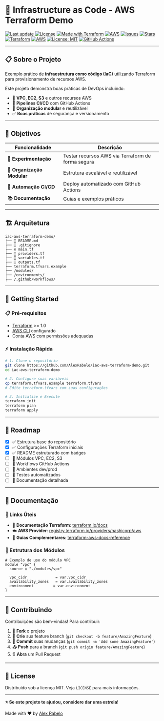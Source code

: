 # 🚀 Infrastructure as Code - AWS Terraform Demo

[![Last update](https://img.shields.io/github/last-commit/AlexRabelo/iac-aws-terraform-demo?style=flat-square)](https://github.com/AlexRabelo/iac-aws-terraform-demo/commits/main)
[![License](https://img.shields.io/github/license/AlexRabelo/iac-aws-terraform-demo?style=flat-square)](LICENSE)
[![Made with Terraform](https://img.shields.io/badge/terraform-%235835CC.svg?logo=terraform&logoColor=white&style=flat-square)](https://www.terraform.io/)
[![AWS](https://img.shields.io/badge/AWS-%23FF9900.svg?logo=amazon-aws&logoColor=white&style=flat-square)](https://aws.amazon.com/)
[![Issues](https://img.shields.io/github/issues/AlexRabelo/iac-aws-terraform-demo?style=flat-square)](https://github.com/AlexRabelo/iac-aws-terraform-demo/issues)
[![Stars](https://img.shields.io/github/stars/AlexRabelo/iac-aws-terraform-demo?style=flat-square)](https://github.com/AlexRabelo/iac-aws-terraform-demo/stargazers)
[![Terraform](https://img.shields.io/badge/Terraform-1.0+-623CE4?style=for-the-badge&logo=terraform&logoColor=white)](https://www.terraform.io/)
[![AWS](https://img.shields.io/badge/AWS-Cloud-FF9900?style=for-the-badge&logo=amazon-aws&logoColor=white)](https://aws.amazon.com/)
[![License: MIT](https://img.shields.io/badge/License-MIT-yellow.svg?style=for-the-badge)](https://opensource.org/licenses/MIT)
[![GitHub Actions](https://img.shields.io/badge/CI/CD-GitHub_Actions-2088FF?style=for-the-badge&logo=github-actions&logoColor=white)](https://github.com/features/actions)

---

## 📋 Sobre o Projeto

Exemplo prático de **infraestrutura como código (IaC)** utilizando Terraform para provisionamento de recursos AWS. 

Este projeto demonstra boas práticas de DevOps incluindo:

- 🔧 **VPC, EC2, S3** e outros recursos AWS
- 🚀 **Pipelines CI/CD** com GitHub Actions  
- 📁 **Organização modular** e reutilizável
- ✅ **Boas práticas** de segurança e versionamento

---

## 🎯 Objetivos

| Funcionalidade | Descrição |
|---------------|-----------|
| 🧪 **Experimentação** | Testar recursos AWS via Terraform de forma segura |
| 📐 **Organização Modular** | Estrutura escalável e reutilizável |
| 🔄 **Automação CI/CD** | Deploy automatizado com GitHub Actions |
| 📚 **Documentação** | Guias e exemplos práticos |

---

## 🏗️ Arquitetura

```
iac-aws-terraform-demo/
├── 📄 README.md
├── 🚫 .gitignore
├── ⚙️ main.tf
├── 🔌 providers.tf
├── 📝 variables.tf
├── 📝 outputs.tf
├── terraform.tfvars.example
├── /modules/
├── /environments/
├── /.github/workflows/

```

---

## 🚀 Getting Started

### 📋 Pré-requisitos

- [Terraform](https://www.terraform.io/downloads.html) >= 1.0
- [AWS CLI](https://aws.amazon.com/cli/) configurado
- Conta AWS com permissões adequadas

### ⚡ Instalação Rápida

```bash
# 1. Clone o repositório
git clone https://github.com/AlexRabelo/iac-aws-terraform-demo.git
cd iac-aws-terraform-demo

# 2. Configure suas variáveis
cp terraform.tfvars.example terraform.tfvars
# Edite terraform.tfvars com suas configurações

# 3. Initialize e Execute
terraform init
terraform plan
terraform apply
```

---

## 🚦 Roadmap

- [x] ✅ Estrutura base do repositório
- [x] ✅ Configurações Terraform iniciais
- [x] ✅ README estruturado com badges
- [ ] 🔄 Módulos VPC, EC2, S3
- [ ] 🔄 Workflows GitHub Actions
- [ ] 🔄 Ambientes dev/prod
- [ ] 🔄 Testes automatizados
- [ ] 🔄 Documentação detalhada

---

## 📖 Documentação

### 🔗 Links Úteis

- 📘 **Documentação Terraform**: [terraform.io/docs](https://www.terraform.io/docs)
- ☁️ **AWS Provider**: [registry.terraform.io/providers/hashicorp/aws](https://registry.terraform.io/providers/hashicorp/aws/latest/docs)
- 🎯 **Guias Complementares**: [terraform-aws-docs-reference](https://github.com/AlexRabelo/terraform-aws-docs-reference)

### 📁 Estrutura dos Módulos

```hcl
# Exemplo de uso do módulo VPC
module "vpc" {
  source = "./modules/vpc"
  
  vpc_cidr             = var.vpc_cidr
  availability_zones   = var.availability_zones
  environment         = var.environment
}
```

---

## 🤝 Contribuindo

Contribuições são bem-vindas! Para contribuir:

1. 🍴 **Fork** o projeto
2. 🌟 **Crie** sua feature branch (`git checkout -b feature/AmazingFeature`)
3. 💾 **Commit** suas mudanças (`git commit -m 'Add some AmazingFeature'`)
4. 📤 **Push** para a branch (`git push origin feature/AmazingFeature`)
5. 🔃 **Abra** um Pull Request

---

## 📄 License

Distribuído sob a licença MIT. Veja `LICENSE` para mais informações.

---

**⭐ Se este projeto te ajudou, considere dar uma estrela!**

Made with ❤️ by [Alex Rabelo](https://github.com/AlexRabelo)
